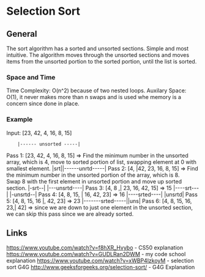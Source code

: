 # Selection Sort

## General

The sort algorithm has a sorted and unsorted sections. Simple and most intuitive.
The algorithm moves through the unsorted sections and moves items from the unsorted portion to the sorted portion, until the list is sorted.

### Space and Time
Time Complexity: O(n^2) because of two nested loops.
Auxilary Space:  O(1), it never makes more than n swaps and is used whe memory is a concern since done in place.

### Example
Input: [23, 42, 4, 16, 8, 15]

        |------ unsorted -----|
Pass 1: [23,  42, 4, 16, 8, 15] => Find the minimum number in the unsorted array, which is 4,  move to sorted portion of list, swapping element at 0 with smallest element.
        |srt||------unrtd-----|
Pass 2: [4, |42, 23, 16, 8, 15] => Find the minimum number in the unsorted portion of the array, which is 8.  
                                    Swap 8 with the first element in unsorted portion and move up sorted section.
        |-srt--| |---unsrtd----|
Pass 3: [4, 8 ,| 23, 16, 42, 15] => 15
        |----srt---| |-unsrtd--|
Pass 4: [4, 8, 15, | 16, 42, 23] => 16
        |----srted----| |unsrtd|
Pass 5: [4, 8, 15, 16 |, 42, 23] => 23
        |-------srted-----||uns|
Pass 6: [4, 8, 15, 16, 23,|  42] => since we are down to just one element in the unsorted section, we can skip this pass since we are already sorted.

## Links
https://www.youtube.com/watch?v=f8hXR_Hvybo - CS50 explanation
https://www.youtube.com/watch?v=GUDLRan2DWM - my code school explanation
https://www.youtube.com/watch?v=xWBP4lzkoyM - selection sort G4G
http://www.geeksforgeeks.org/selection-sort/ - G4G Explanation